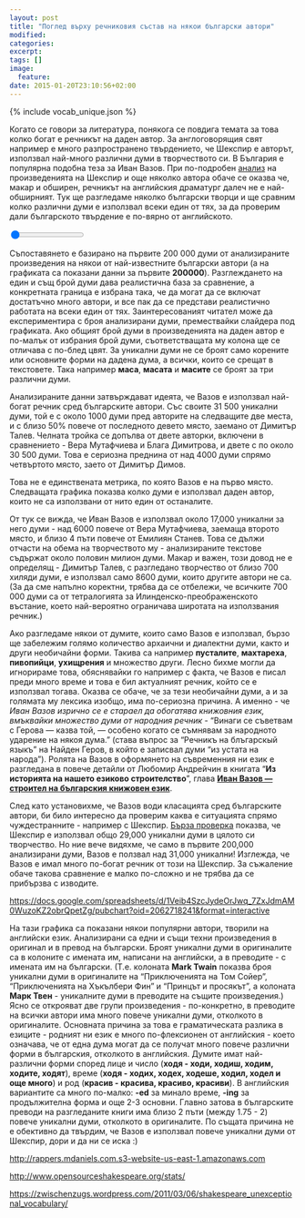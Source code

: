 ```yaml
---
layout: post
title: "Поглед върху речниковия състав на някои български автори"
modified:
categories: 
excerpt:
tags: []
image:
  feature:
date: 2015-01-20T23:10:56+02:00
---
```


<script type="text/javascript" src="/assets/js/vendor/Chart.min.js"></script>
{% include vocab_unique.json %}

Когато се говори за литература, понякога се повдига темата за това колко богат е речникът на даден автор. За англоговорящия свят например е много разпространено твърдението, че Шекспир е авторът, използвал най-много различни думи в творчеството си. В България е популярна подобна теза за Иван Вазов. При по-подробен [анализ](http://zwischenzugs.wordpress.com/2011/03/06/shakespeare_unexceptional_vocabulary/) на произведенията на Шекспир и още няколко автора обаче се оказва че, макар и обширен, речникът на английския драматург далеч не е най-обширният. Тук ще разгледаме няколко български творци и ще сравним колко различни думи е използвал всеки  един от тях, за да проверим дали българското твърдение е по-вярно от английското.

<canvas id="totalUnique" width="550" height="400"></canvas>
<form>
  <input id="corpusSizeSlider" type="range" min="200000" max="600000" step="10000" value="200000"></input>
</form>
<script type="text/javascript">
  var totalUniqueCtx = document.getElementById('totalUnique').getContext('2d');
  var options = {
    scaleLabel: " <%= value %>",
    scaleShowVerticalLines: false,
    barValueSpacing: 10,
    scaleFontStyle: 'bold',
    scaleFontSize: 14,
    scaleFontColor: '#444',
    responsive: true,
    scaleOverride: true,
    scaleSteps: 5,
    scaleStepWidth: 10000,
    scaleStartValue: 0
  };

  var authorNames = ['Иван Вазов', 'Вера Мутафчиева', 'Блага Димитрова', 'Емилиян Станев', 'Димитър Димов', 'Елин Пелин', 'Йордан Радичков', 'Йордан Йовков', 'Димитър Талев'];
  authorNames.reverse();
  var corpusSize = unique['total'];

  var totalUniqueChart = new Chart(totalUniqueCtx).Bar({
    labels: authorNames,
    datasets: [{
      fillColor: "rgba(151,187,205,0.8)",
      data: unique[200000]
    }]
  }, options);

  var corpusSizeSlider = document.getElementById('corpusSizeSlider');
  corpusSizeSlider.onchange = corpusSizeSlider.oninput = function (event) {
    var selectedCorpusSize = this.value;
    var selectedData = unique[selectedCorpusSize];
    totalUniqueChart.datasets[0].bars.forEach(function (bar, barIndex) {
      bar.value = selectedData[barIndex];
      if (selectedCorpusSize > corpusSize[barIndex]) {
        bar.fillColor = "rgba(151,187,205,0.3)";
      } else {
        bar.fillColor = "rgba(151,187,205,0.8)";
      }
    });
    totalUniqueChart.update();
    var corpusSizeSpan = document.getElementById('corpusSize');
    corpusSizeSpan.innerHTML = this.value;
  };
</script>

Съпоставянето е базирано на първите 200 000 думи от анализираните произведения на някои
от най-известните български автори (а на графиката са показани данни за първите
<span id="corpusSize" style="font-weight: bold;">200000</span>).
Разглеждането на един и същ брой думи дава реалистична база за сравнение, а конкретната граница
е избрана така, че да могат да се включат достатъчно много автори, и все пак да се представи реалистично
работата на всеки един от тях. Заинтересованият читател може да експериментира с броя анализирани думи,
премествайки слайдера под графиката. Ако общият брой думи в произведенията на даден автор е по-малък от избрания брой думи,
съответстващата му колона ще се отличава с по-блед цвят.
За уникални думи не се броят само корените или основните форми на дадена дума, а всички, които се срещат в текстовете. Така например **маса**, **масата** и **масите** се броят за три различни думи.

Анализираните данни затвърждават идеята, че Вазов е използвал най-богат речник сред българските автори. Със своите 31 500 уникални думи, той е с около 1000 думи пред авторите на следващите две места, и с близо 50% повече от последното девето място, заемано от Димитър Талев. Челната тройка се допълва от двете авторки, включени в сравнението - Вера Мутафчиева и Блага Димитрова, и двете с по около 30 500 думи. Това е сериозна преднина от над 4000 думи спрямо четвъртото място, заето от Димитър Димов.

Това не е единствената метрика, по която Вазов е на първо място. Следващата графика показва колко думи е използвал даден автор, които не са използвани от нито един от останалите.

<canvas id="uniquePerAuthor" width="550" height="400"></canvas>
<script type="text/javascript">
  var uniquePerAuthorCtx = document.getElementById('uniquePerAuthor').getContext('2d');
  var options = {
    scaleLabel: " <%= value %>",
    scaleShowVerticalLines: false,
    barValueSpacing: 10,
    scaleFontStyle: 'bold',
    scaleFontSize: 14,
    scaleFontColor: '#444'
  };

  var uniquePerAuthor = [17568, 11195, 7190, 8030, 5331, 7356, 4894, 7057, 8679];
  uniquePerAuthor.reverse();
  var uniquePerAuthorChart = new Chart(uniquePerAuthorCtx).Bar({
    labels: authorNames,
    datasets: [{
      fillColor: "rgba(92, 180, 223, 0.8)",
      data: uniquePerAuthor
    }]
  }, options);

</script>

От тук се вижда, че Иван Вазов е използвал около 17,000 уникални за него думи - над 6000 повече от Вера Мутафчиева, заемаща второто място, и близо 4 пъти повече от Емилиян Станев. Това се дължи отчасти на обема на творчеството му - анализираните текстове съдържат около половин милион думи. Макар и важен, този довод не е определящ - Димитър Талев, с разгледано творчество от близо 700 хиляди думи, е използвал само 8600 думи, които другите автори не са. (За да сме напълно коректни, трябва да се отбележи, че всичките 700 000 думи са от тетралогията за Илинденско-преображенското въстание, което най-вероятно ограничава широтата на използвания речник.)

Ако разгледаме някои от думите, които само Вазов е използвал, бързо ще забележим голямо количество архаични и диалектни думи, както и други необичайни форми. Такива са например **пусталите**, **махтареха**, **пивопийци**, **ухищрения** и множество други. Лесно бихме могли да игнорираме това, обяснявайки го например с факта, че Вазов е писал преди много време и това е бил актуалният речник, който се е използвал тогава. Оказва се обаче, че за тези необичайни думи, а и за голямата му лексика изобщо, има по-сериозна причина. А именно - че <span style="font-style: italic;">Иван Вазов изрично се е стараел да обогатява книжовния език, вмъквайки множество думи от народния речник </span>- “Винаги се съветвам с Герова — казва той, — особено когато се съмнявам за народното ударение на някоя дума.” (става въпрос за “Речникъ на блъгарскый языкъ” на Найден Геров, в който е записвал думи “из устата на народа”). Ролята на Вазов в оформянето на съвременния ни език е разгледана в повече детайли от Любомир Андрейчин в книгата “**Из историята на нашето езиково строителство**”, глава [**Иван Вазов — строител на българския книжовен език**](http://www.promacedonia.org/la/la5_8.html).

След като установихме, че Вазов води класацията сред българските автори, би било интересно да проверим каква е ситуацията спрямо чуждестранните - например с Шекспир. [Бърза проверка](http://www.opensourceshakespeare.org/stats/) показва, че Шекспир е използвал общо 29,000 уникални думи в цялото си творчество. Но ние вече видяхме, че само в първите 200,000 анализирани думи, Вазов е ползвал над 31,000 уникални! Изглежда, че Вазов е имал много по-богат речник от този на Шекспир. За съжаление обаче такова сравнение е малко по-сложно и не трябва да се прибързва с изводите.

https://docs.google.com/spreadsheets/d/1Veib4SzcJydeOrJwq_7ZxJdmAM0WuzoKZ2obrQpetZg/pubchart?oid=2062718241&format=interactive

На тази графика са показани някои популярни автори, творили на английски език. Анализирани са едни и същи техни произведения в оригинал и в превод на български. Броят уникални думи в оригиналите са в колоните с имената им, написани на английски, а в преводите - с имената им на български. (Т.е. колоната **Mark Twain** показва броя уникални думи в оригиналите на “Приключенията на Том Сойер”, “Приключенията на Хъкълбери Фин” и “Принцът и просякът”, а колоната **Марк Твен** - уникалните думи в преводите на същите произведения.) Ясно се открояват две групи произведения - по-конкретно, в преводите на всички автори има много повече уникални думи, отколкото в оригиналите. Основната причина за това е граматическата разлика в езиците - родният ни език е много по-флексионен от английския - което означава, че от една дума могат да се получат много повече различни форми в българския, отколкото в английския. Думите имат най-различни форми според лице и число (**ходя - ходи, ходиш, ходим, ходите, ходят**), време (**ходя - ходих, ходех, ходеше, ходил, ходел и още много**) и род (**красив - красива, красиво, красиви**). В английския вариантите са много по-малко: **-ed** за минало време, **-ing** за продължителна форма и още 2-3 основни. Главно затова в българските преводи на разгледаните книги има близо 2 пъти (между 1.75 - 2) повече уникални думи, отколкото в оригиналите. По същата причина не е обективно да твърдим, че Вазов е използвал повече уникални думи от Шекспир, дори и да ни се иска :)

http://rappers.mdaniels.com.s3-website-us-east-1.amazonaws.com

http://www.opensourceshakespeare.org/stats/

https://zwischenzugs.wordpress.com/2011/03/06/shakespeare_unexceptional_vocabulary/

